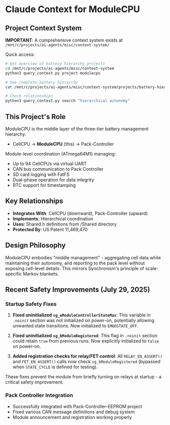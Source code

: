 # Claude Context for ModuleCPU

## Project Context System

**IMPORTANT**: A comprehensive context system exists at `/mnt/c/projects/ai-agents/misc/context-system/`

Quick access:
```bash
# Get overview of battery hierarchy projects
cd /mnt/c/projects/ai-agents/misc/context-system
python3 query_context.py project modulecpu

# See complete battery hierarchy
cat /mnt/c/projects/ai-agents/misc/context-system/projects/battery-hierarchy.md

# Check relationships
python3 query_context.py search "hierarchical autonomy"
```

## This Project's Role

ModuleCPU is the middle layer of the three-tier battery management hierarchy:
- CellCPU → **ModuleCPU** (this) → Pack-Controller

Module-level coordination (ATmega64M1) managing:
- Up to 94 CellCPUs via virtual UART
- CAN bus communication to Pack Controller
- SD card logging with FatFS
- Dual-phase operation for data integrity
- RTC support for timestamping

## Key Relationships
- **Integrates With**: CellCPU (downward), Pack-Controller (upward)
- **Implements**: Hierarchical coordination
- **Uses**: Shared.h definitions from /Shared directory
- **Protected By**: US Patent 11,469,470

## Design Philosophy
ModuleCPU embodies "middle management" - aggregating cell data while maintaining their autonomy, and reporting to the pack level without exposing cell-level details. This mirrors Synchronism's principle of scale-specific Markov blankets.

## Recent Safety Improvements (July 29, 2025)

### Startup Safety Fixes
1. **Fixed uninitialized `sg_eModuleControllerStateMax`**: This variable in `.noinit` section was not initialized on power-on, potentially allowing unwanted state transitions. Now initialized to `EMODSTATE_OFF`.

2. **Fixed uninitialized `sg_bModuleRegistered`**: This flag in `.noinit` section could retain `true` from previous runs. Now explicitly initialized to `false` on power-on.

3. **Added registration checks for relay/FET control**: All `RELAY_EN_ASSERT()` and `FET_EN_ASSERT()` calls now check `sg_bModuleRegistered` (bypassed when `STATE_CYCLE` is defined for testing).

These fixes prevent the module from briefly turning on relays at startup - a critical safety improvement.

### Pack Controller Integration
- Successfully integrated with Pack-Controller-EEPROM project
- Fixed various CAN message definitions and debug system
- Module announcement and registration working properly